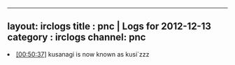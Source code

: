 
---
layout: irclogs
title : pnc | Logs for 2012-12-13
category : irclogs
channel: pnc
---
<li class="logitem"><a href="#00:50:37" name="00:50:37" class="time">[00:50:37]</a> <span class="nick">kusanagi</span> is now known as <span class="nick">kusi`zzz</span> </li>



